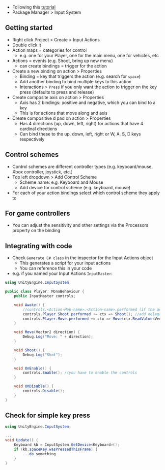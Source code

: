 - Following this [tutorial](https://www.youtube.com/watch?v=Pzd8NhcRzVo&ab_channel=Brackeys)
- Package Manager > Input System

## Getting started

- Right click Project > Create > Input Actions
- Double click it
- Action maps = categories for control
  - e.g. one for your Player, one for the main menu, one for vehicles, etc
- Actions = events (e.g. Shoot, bring up new menu)
  - can create bindings = trigger for the action
- Create a new binding on action > Properties
  - Binding = key that triggers the action (e.g. search for `space`)
  - Add another binding to bind multiple keys to this action
  - Interactions > `Press` if you only want the action to trigger on the key press (defaults to press and release)
- Create composite axis on action > Properties
  - Axis has 2 bindings: positive and negative, which you can bind to a key
  - This is for actions that move along and axis
- Create compositive d pad on action > Properties
  - Has 4 directions (up, down, left, right) for actions that have 4 cardinal directions
  - Can bind these to the up, down, left, right or W, A, S, D keys respectively

## Control schemes

- Control schemes are different controller types (e.g. keyboard/mouse, Xbox controller, joystick, etc.)
- Top left dropdown > Add Control Scheme
  - Scheme name: e.g. Keyboard and Mouse
  - Add device for control scheme (e.g. keyboard, mouse)
- For each of your action bindings select which control scheme they apply to

## For game controllers

- You can adjust the sensitivity and other settings via the Processors property on the binding

## Integrating with code

- Check `Generate C# class` in the inspector for the Input Actions object
  - This generates a script for your input actions
  - You can reference this in your code
- e.g. if you named your Input Actions `InputMaster`:
```c#
using UnityEngine.InputSystem;

public class Player: MonoBehaviour {
    public InputMaster controls;

    void Awake() {
        //controls.<Action-Map-name>.<Action-name>.performed (if the action is triggered) is an event
        controls.Player.Shoot.performed += ctx => Shoot(); //add delegate
        controls.Player.Move.performed += ctx => Move(ctx.ReadValue<Vector2>()); //for axis values
    }

    void Move(Vector2 direction) {
        Debug.Log("Move: " + direction);
    }

    void Shoot() {
        Debug.Log("Shot");
    }

    void OnEnable() {
        controls.Enable(); //you have to enable the controls
    }

    void OnDisable() {
        controls.Disable();
    }
}
```

## Check for simple key press

```c#
using UnityEngine.InputSystem;

...
void Update() {
    Keyboard kb = InputSystem.GetDevice<Keyboard>();
    if (kb.spaceKey.wasPressedThisFrame) {
        ...do something
    }
}
```
